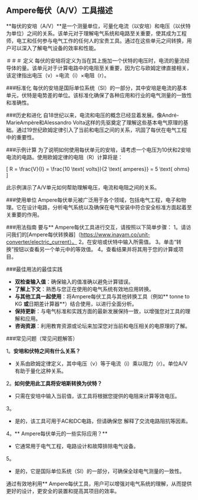 ## Ampere每伏（A/V）工具描述

**每伏的安培（A/V）**是一个测量单位，可量化电流（以安培）和电压（以伏特为单位）之间的关系。该单元对于理解电气系统和电路至关重要，使其成为工程师，电工和任何参与电气工作的任何人的宝贵工具。通过在这些单元之间转换，用户可以深入了解电气设备的效率和性能。

＃＃＃ 定义
每伏的安培将定义为当在其上施加一个伏特的电压时，电流的量流经导体的量。该单元对于计算电路中的电阻至关重要，因为它与欧姆定律直接相关，该定律指出电压（v）=电流（i）×电阻（r）。

###标准化
每伏的安培是国际单位系统（SI）的一部分，其中安培是电流的基本单元，伏特是电势差的单位。该标准化确保了各种应用和行业的电气测量的一致性和准确性。

###历史和进化
自18世纪以来，电流和电压的概念已经显着发展。像André-MarieAmpère和Alessandro Volta这样的先驱奠定了理解这些基本电气原理的基础。通过19世纪欧姆定律引入了当前和电压之间的关系，巩固了每伏在电气工程中的重要性。

###示例计算
为了说明如何使用每伏单元的安培，请考虑一个电压为10伏和2安培电流的电路。使用欧姆定律的电阻（R）计算将是：

\[ R = \frac{V}{I} = \frac{10 \text{ volts}}{2 \text{ amperes}} = 5 \text{ ohms} \]

此示例演示了A/V单元如何帮助理解电压，电流和电阻之间的关系。

###使用单位
Ampere每伏单元被广泛用于各个领域，包括电气工程，电子和物理。它在设计电路，分析电气系统以及确保在电气安装中符合安全标准方面起着至关重要的作用。

###用法指南
要与** Ampere每伏工具进行交互，请按照以下简单步骤：
1。请访问我们的[Ampere每伏转换器]（https://www.inayam.co/unit-converter/electric_current）。
2。在安培或伏特中输入所需值。
3。单击“转换”按钮以查看另一个单元中的等效值。
4。查看结果并将其用于您的计算或项目。

###最佳用法的最佳实践
-  **双检查输入值**：确保输入的值准确以避免计算错误。
-  **了解上下文**：熟悉与您正在使用的电气系统有效地应用转换。
-  **与其他工具一起使用**：将Ampere每伏工具与其他转换工具（例如** tonne to KG **或**日期差计算器**）结合使用，以进行全面分析。
-  **保持更新**：与电气标准和实践方面的最新发展保持一致，以增强您对工具的理解和应用。
-  **咨询资源**：利用教育资源或论坛来加深您对当前和电压相关的电原理的了解。

###常见问题（常见问题解答）

1。**安培和伏特之间有什么关系？**
- 关系由欧姆定律定义，其中电压（v）等于电流（i）乘以阻力（r）。单位A/V有助于量化这种关系。

2。**如何使用此工具将安培斯转换为伏特？**
- 只需在安培中输入当前值，该工具将根据您提供的电阻来计算等效电压。

3。
- 是的，该工具可用于AC和DC电路，但请确保您 解释了交流电路阻抗等因素。

4。** Ampere每伏单元的一些实际应用？**
- 它通常用于电气工程，电路设计和故障排除电气设备。

5。
- 是的，它是国际单位系统（SI）的一部分，可确保全球电气测量的一致性。

通过有效地利用** Ampere每伏工具，用户可以增强对电气系统的理解，从而提供更好的设计，更安全的装置和提高其项目的效率。